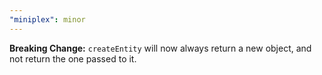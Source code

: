 ```yaml
---
"miniplex": minor
---
```


**Breaking Change:** `createEntity` will now always return a new object, and not return the one passed to it.

